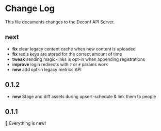 # Change Log

This file documents changes to the Deconf API Server.

## next

- **fix** clear legacy content cache when new content is uploaded
- **fix** redis keys are stored for the correct amount of time
- **tweak** sending magic-links is opt-in when appending registrations
- **improve** login redirects with `?` or `#` params work
- **new** add opt-in legacy metrics API

## 0.1.2

- **new** Stage and diff assets during upsert-schedule & link them to people

## 0.1.1

🎉 Everything is new!
